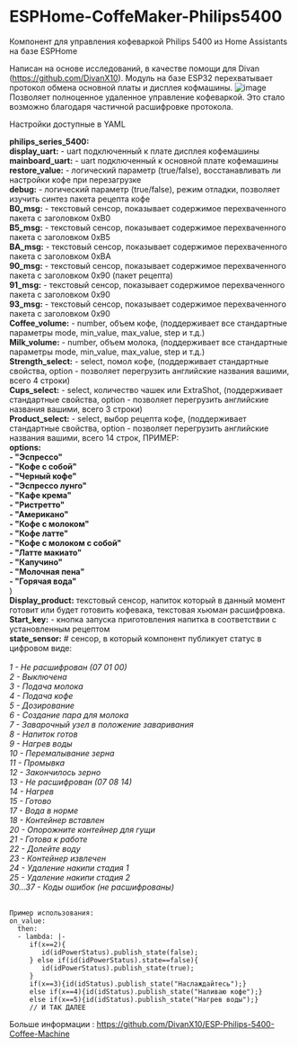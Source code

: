 # ESPHome-CoffeMaker-Philips5400
Компонент для управления кофеваркой Philips 5400  из Home Assistants на базе ESPHome

Написан на основе исследований, в качестве помощи для Divan (https://github.com/DivanX10).
Модуль на базе  ESP32 перехватывает протокол обмена основной платы и дисплея кофмашины. 
![image](https://github.com/Brokly/ESPHome-CoffeMaker-Philips5400/assets/11642286/15a2a912-50da-4a9e-9f31-052b7b99fb70)
Позволяет полноценное удаленное управление кофеваркой. Это стало возможно благодаря частичной расшифровке протокола.

Настройки доступные в YAML

<b>philips_series_5400:</b><br>
  <b>display_uart:</b> - uart подключенный к плате дисплея кофемашины<br>
  <b>mainboard_uart:</b> - uart подключенный к основной плате кофемашины<br>
  <b>restore_value:</b> - логический параметр (true/false), восстанавливать ли настройки кофе при перезагрузке<br>
  <b>debug:</b> - логический параметр (true/false), режим отладки, позволяет изучить синтез пакета рецепта кофе<br>
  <b>B0_msg:</b> - текстовый сенсор, показывает содержимое перехваченного пакета с заголовком 0xB0<br>
  <b>B5_msg:</b> - текстовый сенсор, показывает содержимое перехваченного пакета с заголовком 0xB5<br>
  <b>BA_msg:</b> - текстовый сенсор, показывает содержимое перехваченного пакета с заголовком 0xBA<br>
  <b>90_msg:</b> - текстовый сенсор, показывает содержимое перехваченного пакета с заголовком 0x90 (пакет рецепта)<br>
  <b>91_msg:</b> - текстовый сенсор, показывает содержимое перехваченного пакета с заголовком 0x90<br>
  <b>93_msg:</b> - текстовый сенсор, показывает содержимое перехваченного пакета с заголовком 0x90<br>
  <b>Coffee_volume:</b> - number, объем кофе, (поддерживает все стандартные параметры mode, min_value, max_value, step и т.д.)<br>
  <b>Milk_volume:</b> - number, объем молока, (поддерживает все стандартные параметры mode, min_value, max_value, step и т.д.)<br>
  <b>Strength_select:</b> - select, помол кофе, (поддерживает стандартные свойства, option - позволяет перегрузить английские названия вашими, всего 4 строки)<br>
  <b>Cups_select:</b> - select, количество чашек или ExtraShot, (поддерживает стандартные свойства, option - позволяет перегрузить английские названия вашими, всего 3 строки)<br>
  <b>Product_select:</b> - select, выбор рецепта кофе, (поддерживает стандартные свойства, option - позволяет перегрузить английские названия вашими, всего 14 строк, ПРИМЕР:<br>
    <b>options:<br>
      - "Эспрессо"<br>
      - "Кофе с собой"<br>
      - "Черный кофе"<br>
      - "Эспрессо лунго"<br>
      - "Кафе крема"<br>
      - "Ристретто"<br>
      - "Американо"<br>
      - "Кофе с молоком"<br>
      - "Кофе латте"<br>
      - "Кофе с молоком с собой"<br>
      - "Латте макиато"<br>
      - "Капучино"<br>
      - "Молочная пена"<br>
      - "Горячая вода"</b>     
  )<br>
  <b>Display_product:</b> текстовый сенсор, напиток который в данный момент готовит или будет готовить кофевака, текстовая хьюман расшифровка.<br>
  <b>Start_key:</b> - кнопка запуска приготовления напитка в соответствии с установленным рецептом<br>
  <b>state_sensor:</b> # сенсор, в который компонент публикует статус в цифровом виде:<br><br>
   <i>1 - Не расшифрован (07 01 00)<br>
   2 - Выключена<br>
   3 - Подача молока<br>
   4 - Подача кофе<br>
   5 - Дозирование<br>
   6 - Создание пара для молока<br>
   7 - Заварочный узел в положение заваривания<br>
   8 - Напиток готов<br>
   9 - Нагрев воды<br>
   10 - Перемалывание зерна<br>
   11 - Промывка<br>
   12 - Закончилось зерно<br>
   13 - Не расшифрован (07 08 14)<br>
   14 - Нагрев<br>
   15 - Готово<br>
   17 - Вода в норме<br>
   18 - Контейнер вставлен<br>
   20 - Опорожните контейнер для гущи<br>
   21 - Готова к работе                   
   22 - Долейте воду<br>
   23 - Контейнер извлечен<br>
   24 - Удаление накипи стадия 1<br>
   25 - Удаление накипи стадия 2<br>
   30...37 - Коды ошибок (не расшифрованы)<br><br></i>

    Пример использования:
    on_value:
      then:
      - lambda: |-
         if(x==2){
            id(idPowerStatus).publish_state(false);
         } else if(id(idPowerStatus).state==false){
            id(idPowerStatus).publish_state(true);
         }
         if(x==3){id(idStatus).publish_state("Наслаждайтесь");}
         else if(x==4){id(idStatus).publish_state("Наливаю кофе");}
         else if(x==5){id(idStatus).publish_state("Нагрев воды");}
         // И ТАК ДАЛЕЕ

Больше информации : https://github.com/DivanX10/ESP-Philips-5400-Coffee-Machine
